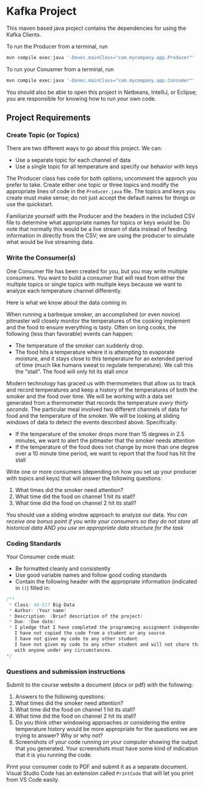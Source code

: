 # Kafka Project
This maven based java project contains the dependencies for using the Kafka Clients.

To run the Producer from a terminal, run

```powershell
mvn compile exec:java '-Dexec.mainClass="com.mycompany.app.Producer"'
```

To run your Conusmer from a terminal, run

```powershell
mvn compile exec:java '-Dexec.mainClass="com.mycompany.app.Consumer"'
```

You should also be able to open this project in Netbeans, IntelliJ, or Eclipse; you are responsible for knowing how to run your own code.

## Project Requirements

### Create Topic (or Topics)

There are two different ways to go about this project.
We can:

* Use a separate topic for each channel of data
* Use a single topic for all temperature and specify our behavior with keys

The Producer class has code for both options; uncomment the approch you prefer to take.
Create either one topic or three topics and modify the appropriate lines of code in the `Producer.java` file.
The topics and keys you create must make sense; do not just accept the default names for things or use the quickstart.

Familiarize yourself with the Producer and the headers in the included CSV file to determine what appropriate names for topics or keys would be.
Do note that normally this would be a live stream of data instead of feeding information in directly from the CSV; we are using the producer to simulate what would be live streaming data.

### Write the Consumer(s)

One Consumer file has been created for you, but you may write multiple consumers.
You want to build a consumer that will read from either the multiple topics or single topics with multiple keys because we want to analyze each temperature channel differently.

Here is what we know about the data coming in:

When running a barbeque smoker, an accomplished (or even novice) pitmaster will closely monitor the temperatures of the cooking implement and the food to ensure everything is tasty. Often on long cooks, the following (less than favorable) events can happen:

* The temperature of the smoker can suddenly drop.
* The food hits a temperature where it is attempting to evaporate moisture, and it stays close to this temperature for an extended period of time (much like humans sweat to regulate temperature). We call this the "stall". The food will only hit its stall *once*

Modern technology has graced us with thermometers that allow us to track and record temperatures and keep a history of the temperatures of both the smoker and the food over time. We will be working with a data set generated from a thermometer that records the temperature *every thirty seconds*. The particular meal involved two different channels of data for food and the temperature of the smoker. We will be looking at sliding windows of data to detect the events described above. Specifically:

* If the temperature of the smoker drops more than 15 degrees in 2.5 minutes, we want to alert the pitmaster that the smoker needs attention
* If the temperature of the food does not change by more than one degree over a 10 minute time period, we want to report that the food has hit the stall

Write one or more consumers (depending on how you set up your producer with topics and keys) that will answer the following questions:

1. What times did the smoker need attention?
1. What time did the food on channel 1 hit its stall?
1. What time did the food on channel 2 hit its stall?

You should use a sliding window approach to analyze our data.
*You can receive one bonus point if you write your consumers so they do not store all historical data AND you use an appropriate data structure for the task*

### Coding Standards

Your Consumer code must:

* Be formatted cleanly and consistently
* Use good variable names and follow good coding standards
* Contain the following header with the appropriate information (indicated in `()`) filled in:

```java
/**
 * Class: 44-517 Big Data
 * Author: (Your name)
 * Description: (Brief description of the project)
 * Due: (Due date)
 * I pledge that I have completed the programming assignment independently.
   I have not copied the code from a student or any source.
   I have not given my code to any other student.
   I have not given my code to any other student and will not share this code
   with anyone under any circumstances.
*/
```

### Questions and submission instructions

Submit to the course website a document (docx or pdf) with the following:

1. Answers to the following questions:
  1. What times did the smoker need attention?
  1. What time did the food on channel 1 hit its stall?
  1. What time did the food on channel 2 hit its stall?
  1. Do you think other windowing approaches or considering the entire temperature history would be more appropriate for the questions we are trying to answer?  Why or why not?
1. Screenshots of your code running *on your computer* showing the output that you generated.  Your screenshots must have some kind of indication that it is you running the code.

Print your consumer code to PDF and submit it as a separate document.
Visual Studio Code has an extension called `PrintCode` that will let you print from VS Code easily.



